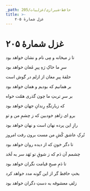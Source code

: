 ```yaml
---
_path: حافظ-شیرازی/غزلیات/205
title: >-
    غزل شمارهٔ ۲۰۵
---
```

# غزل شمارهٔ ۲۰۵

<div class="b" id="bn1"><div class="m1"><p>تا ز میخانه و مِی نام و نشان خواهد بود</p></div>
<div class="m2"><p>سرِ ما خاکِ رَهِ پیرِ مُغان خواهد بود</p></div></div>
<div class="b" id="bn2"><div class="m1"><p>حلقهٔ پیرِ مغان از ازلم در گوش است</p></div>
<div class="m2"><p>بر همانیم که بودیم و همان خواهد بود</p></div></div>
<div class="b" id="bn3"><div class="m1"><p>بر سرِ تربتِ ما چون گذری همّت خواه</p></div>
<div class="m2"><p>که زیارتگَهِ رِندانِ جهان خواهد بود</p></div></div>
<div class="b" id="bn4"><div class="m1"><p>برو ای زاهدِ خودبین که ز چشمِ من و تو</p></div>
<div class="m2"><p>رازِ این پرده نهان است و نهان خواهد بود</p></div></div>
<div class="b" id="bn5"><div class="m1"><p>تُرکِ عاشق کُشِ من مست برون رفت امروز</p></div>
<div class="m2"><p>تا دگر خونِ که از دیده روان خواهد بود</p></div></div>
<div class="b" id="bn6"><div class="m1"><p>چشمم آن دَم که ز شوقِ تو نَهَد سر به لَحَد</p></div>
<div class="m2"><p>تا دَمِ صبحِ قیامت نگران خواهد بود</p></div></div>
<div class="b" id="bn7"><div class="m1"><p>بختِ حافظ گر از این گونه مدد خواهد کرد</p></div>
<div class="m2"><p>زلفِ معشوقه به دستِ دگران خواهد بود</p></div></div>
